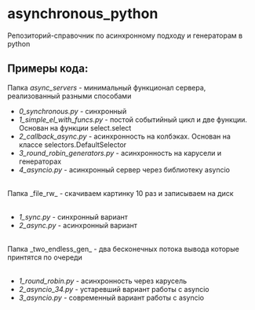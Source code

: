 # asynchronous_python
Репозиторий-справочник по асинхронному подходу и генераторам в python

## Примеры кода:
Папка _async_servers_ - минимальный функционал сервера, реализованный разными способами

- _0_synchronous.py_ - синхронный
- _1_simple_el_with_funcs.py_ - постой событийный цикл и две функции. Основан на функции select.select
- _2_callback_async.py_ - асинхронность на колбэках. Основан на классе selectors.DefaultSelector
- _3_round_robin_generators.py_ - асинхронность на карусели и генераторах
- _4_asyncio.py_ - асинхронный сервер через библиотеку asyncio

</br>
Папка _file_rw_ - скачиваем картинку 10 раз и записываем на диск
</br>
</br>

- _1_sync.py_ - синхронный вариант
- _2_async.py_ - асинхронный вариант 

</br>
Папка _two_endless_gen_ - два бесконечных потока вывода которые принтятся по очереди
</br>
</br>

- _1_round_robin.py_ - асинхронность через карусель
- _2_asyncio_34.py_ - устаревший вариант работы с asyncio
- _3_asyncio.py_ - современный вариант работы с asyncio
